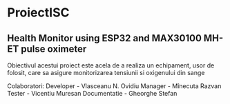 # ProiectISC
## Health Monitor using ESP32 and MAX30100 MH-ET pulse oximeter

  Obiectivul acestui proiect este acela de a realiza un echipament, usor de folosit, care sa asigure monitorizarea tensiunii si oxigenului din sange 



Colaboratori: 
    Developer - Vlasceanu N. Ovidiu
    Manager - Mînecuta Razvan
    Tester - Vicentiu Muresan
    Documentatie - Gheorghe Stefan
              
